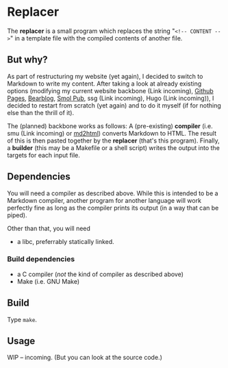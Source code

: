 # Replacer

The **replacer** is a small program which replaces the string "`<!-- CONTENT -->`" in a template file with the compiled contents of another file.

## But why?

As part of restructuring my website (yet again), I decided to switch to Markdown to write my content. After taking a look at already existing options (modifying my current website backbone (Link incoming), [Github Pages](https://github.com/pages), [Bearblog](https://bearblog.dev), [Smol Pub](http://smol.pub), ssg (Link incoming), Hugo (Link incoming)), I decided to restart from scratch (yet again) and to do it myself (if for nothing else than the thrill of it).

The (planned) backbone works as follows: A (pre-existing) **compiler** (i.e. smu (Link incoming) or [md2html](https://github.com/md4c/md4c)) converts Markdown to HTML. The result of this is then pasted together by the **replacer** (that's this program). Finally, a **builder** (this may be a Makefile or a shell script) writes the output into the targets for each input file.

## Dependencies

You will need a compiler as described above. While this is intended to be a Markdown compiler, another program for another language will work perfectly fine as long as the compiler prints its output (in a way that can be piped).

Other than that, you will need

- a libc, preferrably statically linked.

### Build dependencies

- a C compiler (*not* the kind of compiler as described above)
- Make (i.e. GNU Make)

## Build

Type `make`.

## Usage

WIP – incoming. (But you can look at the source code.)
